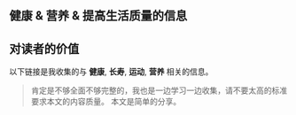 ## 健康 & 营养 & 提高生活质量的信息

## 对读者的价值

以下链接是我收集的与 **健康**, **长寿**, **运动**, **营养** 相关的信息。

> 肯定是不够全面不够完整的，我也是一边学习一边收集，请不要太高的标准要求本文的内容质量。
> 本文是简单的分享。



<!--
# 即刻行动：我的健康手册

## 本文对读者有什么价值？
总之就是一个行动指南，告诉你应该怎么做，   
每日饮食怎么规划，营养学知识，健康与运动知识。       
最终目的：提升健康水平。
-->


<!-- 
健康学习到150岁 - 人体系统调优不完全指南
https://github.com/zijie0/HumanSystemOptimization

评价：文字太多，降低了实用性。不想看那么多字。

 -->

